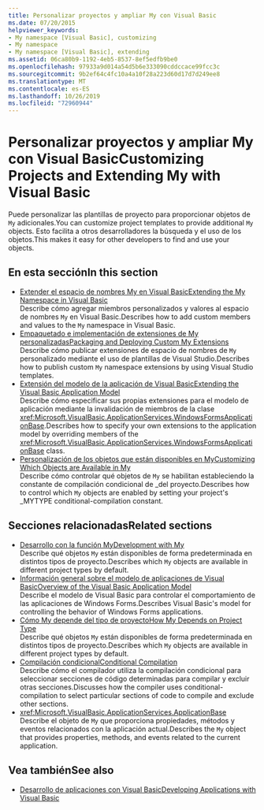 ```yaml
---
title: Personalizar proyectos y ampliar My con Visual Basic
ms.date: 07/20/2015
helpviewer_keywords:
- My namespace [Visual Basic], customizing
- My namespace
- My namespace [Visual Basic], extending
ms.assetid: 06ca80b9-1192-4eb5-8537-8ef5edfb9be0
ms.openlocfilehash: 97933a9d014a54d5b6e333090cddccace99fcc3c
ms.sourcegitcommit: 9b2ef64c4fc10a4a10f28a223d60d17d7d249ee8
ms.translationtype: MT
ms.contentlocale: es-ES
ms.lasthandoff: 10/26/2019
ms.locfileid: "72960944"
---
```

# <a name="customizing-projects-and-extending-my-with-visual-basic"></a><span data-ttu-id="f7390-102">Personalizar proyectos y ampliar My con Visual Basic</span><span class="sxs-lookup"><span data-stu-id="f7390-102">Customizing Projects and Extending My with Visual Basic</span></span>

<span data-ttu-id="f7390-103">Puede personalizar las plantillas de proyecto para proporcionar objetos de `My` adicionales.</span><span class="sxs-lookup"><span data-stu-id="f7390-103">You can customize project templates to provide additional `My` objects.</span></span> <span data-ttu-id="f7390-104">Esto facilita a otros desarrolladores la búsqueda y el uso de los objetos.</span><span class="sxs-lookup"><span data-stu-id="f7390-104">This makes it easy for other developers to find and use your objects.</span></span>

## <a name="in-this-section"></a><span data-ttu-id="f7390-105">En esta sección</span><span class="sxs-lookup"><span data-stu-id="f7390-105">In this section</span></span>

- [<span data-ttu-id="f7390-106">Extender el espacio de nombres My en Visual Basic</span><span class="sxs-lookup"><span data-stu-id="f7390-106">Extending the My Namespace in Visual Basic</span></span>](extending-the-my-namespace.md)  
 <span data-ttu-id="f7390-107">Describe cómo agregar miembros personalizados y valores al espacio de nombres `My` en Visual Basic.</span><span class="sxs-lookup"><span data-stu-id="f7390-107">Describes how to add custom members and values to the `My` namespace in Visual Basic.</span></span>
- [<span data-ttu-id="f7390-108">Empaquetado e implementación de extensiones de My personalizadas</span><span class="sxs-lookup"><span data-stu-id="f7390-108">Packaging and Deploying Custom My Extensions</span></span>](packaging-and-deploying-custom-my-extensions.md)  
 <span data-ttu-id="f7390-109">Describe cómo publicar extensiones de espacio de nombres de `My` personalizado mediante el uso de plantillas de Visual Studio.</span><span class="sxs-lookup"><span data-stu-id="f7390-109">Describes how to publish custom `My` namespace extensions by using Visual Studio templates.</span></span>
- [<span data-ttu-id="f7390-110">Extensión del modelo de la aplicación de Visual Basic</span><span class="sxs-lookup"><span data-stu-id="f7390-110">Extending the Visual Basic Application Model</span></span>](extending-the-visual-basic-application-model.md)  
 <span data-ttu-id="f7390-111">Describe cómo especificar sus propias extensiones para el modelo de aplicación mediante la invalidación de miembros de la clase <xref:Microsoft.VisualBasic.ApplicationServices.WindowsFormsApplicationBase>.</span><span class="sxs-lookup"><span data-stu-id="f7390-111">Describes how to specify your own extensions to the application model by overriding members of the <xref:Microsoft.VisualBasic.ApplicationServices.WindowsFormsApplicationBase> class.</span></span>
- [<span data-ttu-id="f7390-112">Personalización de los objetos que están disponibles en My</span><span class="sxs-lookup"><span data-stu-id="f7390-112">Customizing Which Objects are Available in My</span></span>](customizing-which-objects-are-available-in-my.md)  
 <span data-ttu-id="f7390-113">Describe cómo controlar qué objetos de `My` se habilitan estableciendo la constante de compilación condicional de \_del proyecto.</span><span class="sxs-lookup"><span data-stu-id="f7390-113">Describes how to control which `My` objects are enabled by setting your project's \_MYTYPE conditional-compilation constant.</span></span>

## <a name="related-sections"></a><span data-ttu-id="f7390-114">Secciones relacionadas</span><span class="sxs-lookup"><span data-stu-id="f7390-114">Related sections</span></span>

- [<span data-ttu-id="f7390-115">Desarrollo con la función My</span><span class="sxs-lookup"><span data-stu-id="f7390-115">Development with My</span></span>](../development-with-my/index.md)  
 <span data-ttu-id="f7390-116">Describe qué objetos `My` están disponibles de forma predeterminada en distintos tipos de proyecto.</span><span class="sxs-lookup"><span data-stu-id="f7390-116">Describes which `My` objects are available in different project types by default.</span></span>
- [<span data-ttu-id="f7390-117">Información general sobre el modelo de aplicaciones de Visual Basic</span><span class="sxs-lookup"><span data-stu-id="f7390-117">Overview of the Visual Basic Application Model</span></span>](../development-with-my/overview-of-the-visual-basic-application-model.md)  
 <span data-ttu-id="f7390-118">Describe el modelo de Visual Basic para controlar el comportamiento de las aplicaciones de Windows Forms.</span><span class="sxs-lookup"><span data-stu-id="f7390-118">Describes Visual Basic's model for controlling the behavior of Windows Forms applications.</span></span>
- [<span data-ttu-id="f7390-119">Cómo My depende del tipo de proyecto</span><span class="sxs-lookup"><span data-stu-id="f7390-119">How My Depends on Project Type</span></span>](../development-with-my/how-my-depends-on-project-type.md)  
 <span data-ttu-id="f7390-120">Describe qué objetos `My` están disponibles de forma predeterminada en distintos tipos de proyecto.</span><span class="sxs-lookup"><span data-stu-id="f7390-120">Describes which `My` objects are available in different project types by default.</span></span>
- [<span data-ttu-id="f7390-121">Compilación condicional</span><span class="sxs-lookup"><span data-stu-id="f7390-121">Conditional Compilation</span></span>](../../programming-guide/program-structure/conditional-compilation.md)  
 <span data-ttu-id="f7390-122">Describe cómo el compilador utiliza la compilación condicional para seleccionar secciones de código determinadas para compilar y excluir otras secciones.</span><span class="sxs-lookup"><span data-stu-id="f7390-122">Discusses how the compiler uses conditional-compilation to select particular sections of code to compile and exclude other sections.</span></span>
- <xref:Microsoft.VisualBasic.ApplicationServices.ApplicationBase>  
 <span data-ttu-id="f7390-123">Describe el objeto de `My` que proporciona propiedades, métodos y eventos relacionados con la aplicación actual.</span><span class="sxs-lookup"><span data-stu-id="f7390-123">Describes the `My` object that provides properties, methods, and events related to the current application.</span></span>

## <a name="see-also"></a><span data-ttu-id="f7390-124">Vea también</span><span class="sxs-lookup"><span data-stu-id="f7390-124">See also</span></span>

- [<span data-ttu-id="f7390-125">Desarrollo de aplicaciones con Visual Basic</span><span class="sxs-lookup"><span data-stu-id="f7390-125">Developing Applications with Visual Basic</span></span>](../index.md)
